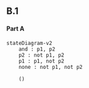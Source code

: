 ## B.1
#### Part A
```mermaid
stateDiagram-v2
	and : p1, p2
	p2 : not p1, p2
	p1 : p1, not p2
	none : not p1, not p2

	()
```
